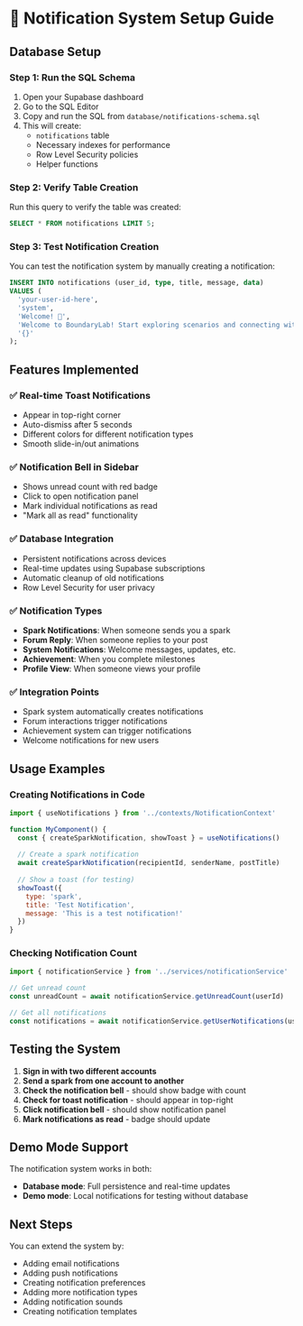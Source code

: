 # 🔔 Notification System Setup Guide

## Database Setup

### Step 1: Run the SQL Schema
1. Open your Supabase dashboard
2. Go to the SQL Editor
3. Copy and run the SQL from `database/notifications-schema.sql`
4. This will create:
   - `notifications` table
   - Necessary indexes for performance
   - Row Level Security policies
   - Helper functions

### Step 2: Verify Table Creation
Run this query to verify the table was created:
```sql
SELECT * FROM notifications LIMIT 5;
```

### Step 3: Test Notification Creation
You can test the notification system by manually creating a notification:
```sql
INSERT INTO notifications (user_id, type, title, message, data)
VALUES (
  'your-user-id-here',
  'system',
  'Welcome! 🎉',
  'Welcome to BoundaryLab! Start exploring scenarios and connecting with the community.',
  '{}'
);
```

## Features Implemented

### ✅ Real-time Toast Notifications
- Appear in top-right corner
- Auto-dismiss after 5 seconds
- Different colors for different notification types
- Smooth slide-in/out animations

### ✅ Notification Bell in Sidebar
- Shows unread count with red badge
- Click to open notification panel
- Mark individual notifications as read
- "Mark all as read" functionality

### ✅ Database Integration
- Persistent notifications across devices
- Real-time updates using Supabase subscriptions
- Automatic cleanup of old notifications
- Row Level Security for user privacy

### ✅ Notification Types
- **Spark Notifications**: When someone sends you a spark
- **Forum Reply**: When someone replies to your post
- **System Notifications**: Welcome messages, updates, etc.
- **Achievement**: When you complete milestones
- **Profile View**: When someone views your profile

### ✅ Integration Points
- Spark system automatically creates notifications
- Forum interactions trigger notifications
- Achievement system can trigger notifications
- Welcome notifications for new users

## Usage Examples

### Creating Notifications in Code
```javascript
import { useNotifications } from '../contexts/NotificationContext'

function MyComponent() {
  const { createSparkNotification, showToast } = useNotifications()
  
  // Create a spark notification
  await createSparkNotification(recipientId, senderName, postTitle)
  
  // Show a toast (for testing)
  showToast({
    type: 'spark',
    title: 'Test Notification',
    message: 'This is a test notification!'
  })
}
```

### Checking Notification Count
```javascript
import { notificationService } from '../services/notificationService'

// Get unread count
const unreadCount = await notificationService.getUnreadCount(userId)

// Get all notifications
const notifications = await notificationService.getUserNotifications(userId)
```

## Testing the System

1. **Sign in with two different accounts**
2. **Send a spark from one account to another**
3. **Check the notification bell** - should show badge with count
4. **Check for toast notification** - should appear in top-right
5. **Click notification bell** - should show notification panel
6. **Mark notifications as read** - badge should update

## Demo Mode Support

The notification system works in both:
- **Database mode**: Full persistence and real-time updates
- **Demo mode**: Local notifications for testing without database

## Next Steps

You can extend the system by:
- Adding email notifications
- Adding push notifications
- Creating notification preferences
- Adding more notification types
- Adding notification sounds
- Creating notification templates
